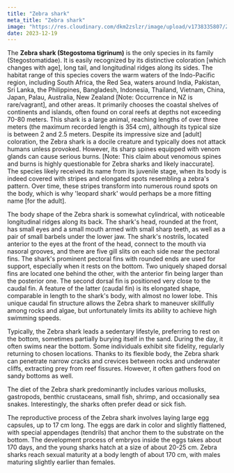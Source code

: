 ```yaml
---
title: "Zebra shark"
meta_title: "Zebra shark"
image: "https://res.cloudinary.com/dkm2zslzr/image/upload/v1738335807/Zebra_Shark_1366x768_zhzag8.png"
date: 2023-12-19
---
```

The **Zebra shark (Stegostoma tigrinum)** is the only species in its family (Stegostomatidae). It is easily recognized by its distinctive coloration [which changes with age], long tail, and longitudinal ridges along its sides. The habitat range of this species covers the warm waters of the Indo-Pacific region, including South Africa, the Red Sea, waters around India, Pakistan, Sri Lanka, the Philippines, Bangladesh, Indonesia, Thailand, Vietnam, China, Japan, Palau, Australia, New Zealand [Note: Occurrence in NZ is rare/vagrant], and other areas. It primarily chooses the coastal shelves of continents and islands, often found on coral reefs at depths not exceeding 70-80 meters. This shark is a large animal, reaching lengths of over three meters (the maximum recorded length is 354 cm), although its typical size is between 2 and 2.5 meters. Despite its impressive size and [adult] coloration, the Zebra shark is a docile creature and typically does not attack humans unless provoked. However, its sharp spines equipped with venom glands can cause serious burns. [Note: This claim about venomous spines and burns is highly questionable for Zebra sharks and likely inaccurate]. The species likely received its name from its juvenile stage, when its body is indeed covered with stripes and elongated spots resembling a zebra's pattern. Over time, these stripes transform into numerous round spots on the body, which is why 'leopard shark' would perhaps be a more fitting name [for the adult].

The body shape of the Zebra shark is somewhat cylindrical, with noticeable longitudinal ridges along its back. The shark's head, rounded at the front, has small eyes and a small mouth armed with small sharp teeth, as well as a pair of small barbels under the lower jaw. The shark's nostrils, located anterior to the eyes at the front of the head, connect to the mouth via nasoral grooves, and there are five gill slits on each side near the pectoral fins. The shark's prominent pectoral fins with rounded ends are used for support, especially when it rests on the bottom. Two uniquely shaped dorsal fins are located one behind the other, with the anterior fin being larger than the posterior one. The second dorsal fin is positioned very close to the caudal fin. A feature of the latter (caudal fin) is its elongated shape, comparable in length to the shark's body, with almost no lower lobe. This unique caudal fin structure allows the Zebra shark to maneuver skillfully among rocks and algae, but unfortunately limits its ability to achieve high swimming speeds.

Typically, the Zebra shark leads a sedentary lifestyle, preferring to rest on the bottom, sometimes partially burying itself in the sand. During the day, it often swims near the bottom. Some individuals exhibit site fidelity, regularly returning to chosen locations. Thanks to its flexible body, the Zebra shark can penetrate narrow cracks and crevices between rocks and underwater cliffs, extracting prey from reef fissures. However, it often gathers food on sandy bottoms as well.

The diet of the Zebra shark predominantly includes various mollusks, gastropods, benthic crustaceans, small fish, shrimp, and occasionally sea snakes. Interestingly, the sharks often prefer dead or sick fish.

The reproductive process of the Zebra shark involves laying large egg capsules, up to 17 cm long. The eggs are dark in color and slightly flattened, with special appendages (tendrils) that anchor them to the substrate on the bottom. The development process of embryos inside the eggs takes about 170 days, and the young sharks hatch at a size of about 20-25 cm. Zebra sharks reach sexual maturity at a body length of about 170 cm, with males maturing slightly earlier than females.